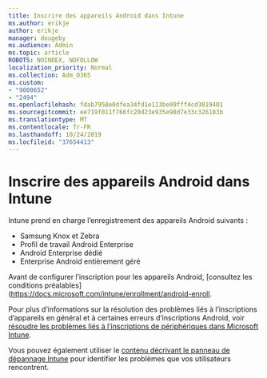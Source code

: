 ```yaml
---
title: Inscrire des appareils Android dans Intune
ms.author: erikje
author: erikje
manager: dougeby
ms.audience: Admin
ms.topic: article
ROBOTS: NOINDEX, NOFOLLOW
localization_priority: Normal
ms.collection: Adm_O365
ms.custom:
- "9000652"
- "2494"
ms.openlocfilehash: fdab7958e0dfea34fd1e113be09fff4cd3019401
ms.sourcegitcommit: ee719f011f766fc20d23e935e98d7e33c326183b
ms.translationtype: MT
ms.contentlocale: fr-FR
ms.lasthandoff: 10/24/2019
ms.locfileid: "37654413"
---
```

# <a name="enrolling-android-devices-into-intune"></a>Inscrire des appareils Android dans Intune

Intune prend en charge l’enregistrement des appareils Android suivants :
- Samsung Knox et Zebra
- Profil de travail Android Enterprise
- Android Enterprise dédié
- Enterprise Android entièrement géré

Avant de configurer l’inscription pour les appareils Android, [consultez les conditions préalables] (https://docs.microsoft.com/intune/enrollment/android-enroll.

Pour plus d’informations sur la résolution des problèmes liés à l’inscriptions d’appareils en général et à certaines erreurs d’inscriptions Android, voir [résoudre les problèmes liés à l’inscriptions de périphériques dans Microsoft Intune](https://docs.microsoft.com/intune/enrollment/troubleshoot-device-enrollment-in-intune).

Vous pouvez également utiliser le [contenu décrivant le panneau de dépannage Intune](https://docs.microsoft.com/intune/fundamentals/help-desk-operators) pour identifier les problèmes que vos utilisateurs rencontrent.






